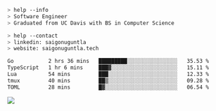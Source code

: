 ```bash
> help --info
> Software Engineer
> Graduated from UC Davis with BS in Computer Science
```

```bash
> help --contact
> linkedin: saigonuguntla
> website: saigonuguntla.tech
```

<!--START_SECTION:waka-->

```txt
Go           2 hrs 36 mins   █████████░░░░░░░░░░░░░░░░   35.53 %
TypeScript   1 hr 6 mins     ███▓░░░░░░░░░░░░░░░░░░░░░   15.11 %
Lua          54 mins         ███░░░░░░░░░░░░░░░░░░░░░░   12.33 %
tmux         40 mins         ██▒░░░░░░░░░░░░░░░░░░░░░░   09.28 %
TOML         28 mins         █▓░░░░░░░░░░░░░░░░░░░░░░░   06.54 %
```

<!--END_SECTION:waka-->

![](https://komarev.com/ghpvc/?username=saigonu&color=6A8AFF)
